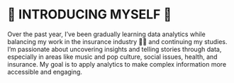 # :purple_heart: **INTRODUCING MYSELF** :purple_heart: 


Over the past year, I’ve been gradually learning data analytics while balancing my work in the insurance industry :woman_office_worker: and continuing my studies. I’m passionate about uncovering insights and telling stories through data, especially in areas like music and pop culture, social issues, health, and insurance. My goal is to apply analytics to make complex information more accessible and engaging.

<!--
**krizay/krizay** is a ✨ _special_ ✨ repository because its `README.md` (this file) appears on your GitHub profile.

Here are some ideas to get you started:

- 🔭 I’m currently working on ...
- 🌱 I’m currently learning ...
- 👯 I’m looking to collaborate on ...
- 🤔 I’m looking for help with ...
- 💬 Ask me about ...
- 📫 How to reach me: ...
- 😄 Pronouns: ...
- ⚡ Fun fact: ...
-->

